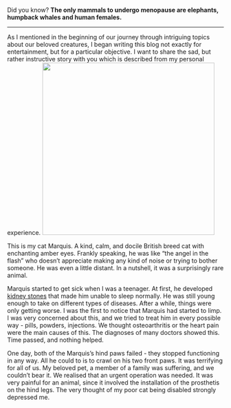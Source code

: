 Did you know? **The only mammals to undergo menopause are elephants, humpback whales and human females.**

<hr>
As I mentioned in the beginning of our journey through intriguing topics about our beloved creatures, I began writing this blog not exactly for entertainment, but for a particular objective.
I want to share the sad, but rather instructive story with you which is described from my personal experience.

<!-- ![Marquis](images_of_animals/72624bed05980839ab5831e77b30d4bf84fbbb36819b1bfe5cc312cf973e916d.png) -->
<img src="images_of_animals/DSC03001.JPG" width="400">


This is my cat Marquis. A kind, calm, and docile British breed cat with enchanting amber eyes. Frankly speaking, he was like “the angel in the flash” who doesn’t appreciate making any kind of noise or trying to bother someone. He was even a little distant. In a nutshell, it was a surprisingly rare animal.

Marquis started to get sick when I was a teenager. At first, he developed [kidney stones](https://en.wikipedia.org/wiki/Kidney_stone_disease) that made him unable to sleep normally. He was still young enough to take on different types of diseases. After a while, things were only getting worse.
I was the first to notice that Marquis had started to limp. I was very concerned about this, and we tried to treat him in every possible way - pills, powders, injections. We thought osteoarthritis or the heart pain were the main causes of this. The diagnoses of many doctors showed this. Time passed, and nothing helped. 

One day, both of the Marquis’s hind paws failed - they stopped 
functioning in any way. All he could to is to crawl on his two front paws. It was terrifying for all of us. My beloved pet, a member of a family was suffering, and we couldn’t bear it. We realised that an urgent operation was needed. It was very painful for an animal, since it involved the installation of the prosthetis on the hind legs. The very thought of my poor cat being disabled strongly depressed me. 